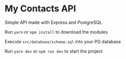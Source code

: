 # My Contacts API

Simple API made with Express and PostgreSQL

Run `yarn` or `npm install` to download the modules

Execute `src/database/schema.sql` into your PG database

Run `yarn dev` or `npm run dev` to start the project
